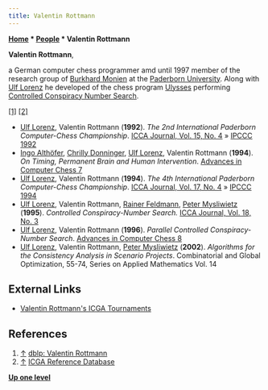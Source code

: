 ```yaml
---
title: Valentin Rottmann
---
```

**[Home](Home "Home") \* [People](People "People") \* Valentin Rottmann**


**Valentin Rottmann**,  

a German computer chess programmer amd until 1997 member of the research group of [Burkhard Monien](Burkhard_Monien "Burkhard Monien") at the [Paderborn University](Paderborn_University "Paderborn University"). 
Along with [Ulf Lorenz](Ulf_Lorenz "Ulf Lorenz") he developed of the chess program [Ulysses](Ulysses "Ulysses") performing [Controlled Conspiracy Number Search](Conspiracy_Number_Search#CCNS "Conspiracy Number Search").






<a id="cite-note-1" href="#cite-ref-1">[1]</a> <a id="cite-note-2" href="#cite-ref-2">[2]</a>



* [Ulf Lorenz](Ulf_Lorenz "Ulf Lorenz"), Valentin Rottmann (**1992**). *The 2nd International Paderborn Computer-Chess Championship*. [ICCA Journal, Vol. 15, No. 4](ICGA_Journal#15_4 "ICGA Journal") » [IPCCC 1992](IPCCC_1992 "IPCCC 1992")
* [Ingo Althöfer](Ingo_Alth%C3%B6fer "Ingo Althöfer"), [Chrilly Donninger](Chrilly_Donninger "Chrilly Donninger"), [Ulf Lorenz](Ulf_Lorenz "Ulf Lorenz"), Valentin Rottmann (**1994**). *On Timing, Permanent Brain and Human Intervention*. [Advances in Computer Chess 7](Advances_in_Computer_Chess_7 "Advances in Computer Chess 7")
* [Ulf Lorenz](Ulf_Lorenz "Ulf Lorenz"), Valentin Rottmann (**1994**). *The 4th International Paderborn Computer-Chess Championship*. [ICCA Journal, Vol. 17, No. 4](ICGA_Journal#17_4 "ICGA Journal") » [IPCCC 1994](IPCCC_1994 "IPCCC 1994")
* [Ulf Lorenz](Ulf_Lorenz "Ulf Lorenz"), Valentin Rottmann, [Rainer Feldmann](Rainer_Feldmann "Rainer Feldmann"), [Peter Mysliwietz](Peter_Mysliwietz "Peter Mysliwietz") (**1995**). *Controlled Conspiracy-Number Search.* [ICCA Journal, Vol. 18, No. 3](ICGA_Journal#18_3 "ICGA Journal")
* [Ulf Lorenz](Ulf_Lorenz "Ulf Lorenz"), Valentin Rottmann (**1996**). *Parallel Controlled Conspiracy-Number Search*. [Advances in Computer Chess 8](Advances_in_Computer_Chess_8 "Advances in Computer Chess 8")
* [Ulf Lorenz](Ulf_Lorenz "Ulf Lorenz"), Valentin Rottmann, [Peter Mysliwietz](Peter_Mysliwietz "Peter Mysliwietz") (**2002**). *Algorithms for the Consistency Analysis in Scenario Projects*. Combinatorial and Global Optimization, 55-74, Series on Applied Mathematics Vol. 14


## External Links


* [Valentin Rottmann's ICGA Tournaments](https://www.game-ai-forum.org/icga-tournaments/person.php?id=199)


## References


1. <a id="cite-ref-1" href="#cite-note-1">↑</a> [dblp: Valentin Rottmann](https://dblp.uni-trier.de/pers/hd/r/Rottmann:Valentin)
2. <a id="cite-ref-2" href="#cite-note-2">↑</a> [ICGA Reference Database](ICGA_Journal#RefDB "ICGA Journal")

**[Up one level](People "People")**







 
